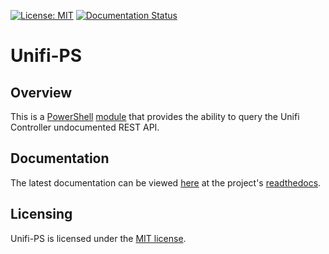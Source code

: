 [![License: MIT](https://img.shields.io/badge/License-MIT-yellow.svg)](LICENSE)
[![Documentation Status](https://readthedocs.org/projects/unifi-ps/badge/?version=latest)](https://unifi-ps.readthedocs.io/en/latest/?badge=latest)

# Unifi-PS

## Overview

This is a [PowerShell](https://microsoft.com/powershell) [module](https://technet.microsoft.com/en-us/library/dd901839.aspx)
that provides the ability to query the Unifi Controller undocumented REST API.

## Documentation

The latest documentation can be viewed [here](https://unifi-ps.readthedocs.io/en/latest/?badge=latest) at the project's [readthedocs](https://readthedocs.org).

## Licensing

Unifi-PS is licensed under the [MIT license](LICENSE).